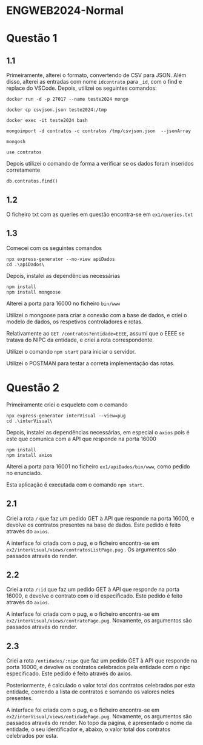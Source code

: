 # ENGWEB2024-Normal

# Questão 1

## 1.1

Primeiramente, alterei o formato, convertendo de CSV para JSON.
Além disso, alterei as entradas com nome `idcontrato` para `_id`, com o find e replace do VSCode.
Depois, utilizei os seguintes comandos:
```
docker run -d -p 27017 --name teste2024 mongo    

docker cp csvjson.json teste2024:/tmp 

docker exec -it teste2024 bash 

mongoimport -d contratos -c contratos /tmp/csvjson.json  --jsonArray

mongosh

use contratos
```

Depois utilizei o comando de forma a verificar se os dados foram inseridos corretamente
```
db.contratos.find()
```

## 1.2

O ficheiro txt com as queries em questão encontra-se em `ex1/queries.txt`

## 1.3
Comecei com os seguintes comandos
```
npx express-generator --no-view apiDados
cd .\apiDados\
```

Depois, instalei as dependências necessárias
```
npm install
npm install mongoose
```

Alterei a porta para 16000 no ficheiro `bin/www`

Utilizei o mongoose para criar a conexão com a base de dados, e criei o modelo de dados, os respetivos controladores e rotas.

Relativamente ao `GET /contratos?entidade=EEEE`, assumi que o EEEE se tratava do NIPC da entidade, e criei a rota correspondente.

Utilizei o comando `npm start` para iniciar o servidor.

Utilizei o POSTMAN para testar a correta implementação das rotas.

# Questão 2

Primeiramente criei o esqueleto com o comando
```
npx express-generator interVisual --view=pug
cd .\interVisual\
```

Depois, instalei as dependências necessárias, em especial o `axios` pois é este que comunica com a API que responde na porta 16000

```
npm install
npm install axios
```

Alterei a porta para 16001 no ficheiro `ex1/apiDados/bin/www`, como pedido no enunciado.

Esta aplicação é executada com o comando `npm start`.

## 2.1

Criei a rota `/` que faz um pedido GET à API que responde na porta 16000, e devolve os contratos presentes na base de dados. Este pedido é feito através do `axios`.

A interface foi criada com o pug, e o ficheiro encontra-se em `ex2/interVisual/views/contratosListPage.pug` . Os argumentos são passados através do render.

## 2.2

Criei a rota `/:id` que faz um pedido GET à API que responde na porta 16000, e devolve o contrato com o id especificado. Este pedido é feito através do `axios`. 

A interface foi criada com o pug, e o ficheiro encontra-se em `ex2/interVisual/views/contratoPage.pug`. Novamente, os argumentos são passados através do render.

## 2.3

Criei a rota `/entidades/:nipc` que faz um pedido GET à API que responde na porta 16000, e devolve os contratos celebrados pela entidade com o nipc especificado. Este pedido é feito através do axios. 

Posteriormente, é calculado o valor total dos contratos celebrados por esta entidade, correndo a lista de contratos e somando os valores neles presentes.

A interface foi criada com o pug, e o ficheiro encontra-se em `ex2/interVisual/views/entidadePage.pug`. Novamente, os argumentos são passados através do render. No topo da página, é apresentado o nome da entidade, o seu identificador e, abaixo, o valor total dos contratos celebrados por esta.




